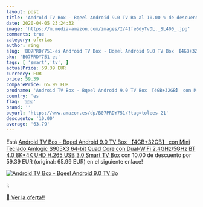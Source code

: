 ```yaml
---
layout: post
title: 'Android TV Box - Bqeel Android 9.0 TV Bo al 10.00 % de descuento'
date: 2020-04-05 23:24:32
image: 'https://m.media-amazon.com/images/I/41fe6dyTvDL._SL400_.jpg'
comments: true
category: ofertas
author: ring
slug: 'B07PRDY751-es Android TV Box - Bqeel Android 9.0 TV Box 【4GB+32GB】 con...'
sku: 'B07PRDY751-es'
tags: [ 'smart','tv', ]
actualPrice: 59.39 EUR
currency: EUR
price: 59.39
comparePrice: 65.99 EUR
prodname: 'Android TV Box - Bqeel Android 9.0 TV Box 【4GB+32GB】 con Mini Teclado Amlogic S905X3 64-bit Quad Core con Dual-WiFi 2.4GHz/5GHz BT 4.0  8K*4K UHD H.265  USB 3.0 Smart TV Box'
country: 'es'
flag: '🇪🇸'
brand: ''
buyurl: 'https://www.amazon.es/dp/B07PRDY751/?tag=tolees-21'
descuento: '10.00'
average: '63.79'
---
```


Está [Android TV Box - Bqeel Android 9.0 TV Box 【4GB+32GB】 con Mini Teclado Amlogic S905X3 64-bit Quad Core con Dual-WiFi 2.4GHz/5GHz BT 4.0  8K*4K UHD H.265  USB 3.0 Smart TV Box](https://www.amazon.es/dp/B07PRDY751/?tag=tolees-21) con 10.00 de descuento por 59.39 EUR (original: 65.99 EUR) en el siguiente enlace!

[![Android TV Box - Bqeel Android 9.0 TV Bo](https://m.media-amazon.com/images/I/41fe6dyTvDL._SL400_.jpg)](https://www.amazon.es/dp/B07PRDY751/?tag=tolees-21)

ℹ️:


[🛒 Ver la oferta!!](https://www.amazon.es/dp/B07PRDY751/?tag=tolees-21)
